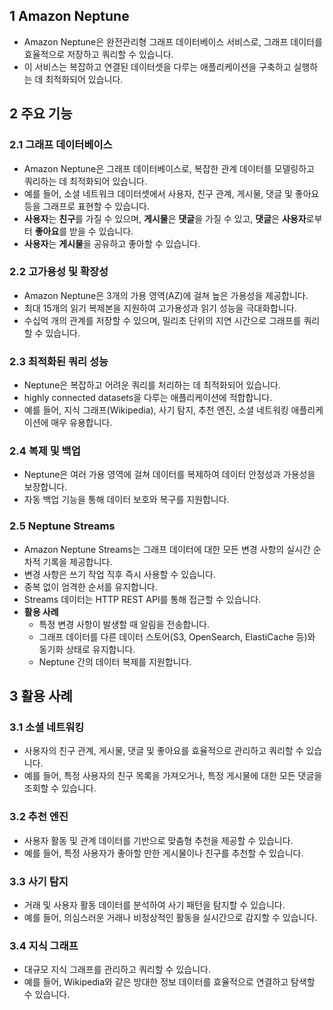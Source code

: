 ## 1 Amazon Neptune

- Amazon Neptune은 완전관리형 그래프 데이터베이스 서비스로, 그래프 데이터를 효율적으로 저장하고 쿼리할 수 있습니다.
- 이 서비스는 복잡하고 연결된 데이터셋을 다루는 애플리케이션을 구축하고 실행하는 데 최적화되어 있습니다.



## 2 주요 기능

### 2.1 그래프 데이터베이스

- Amazon Neptune은 그래프 데이터베이스로, 복잡한 관계 데이터를 모델링하고 쿼리하는 데 최적화되어 있습니다.
- 예를 들어, 소셜 네트워크 데이터셋에서 사용자, 친구 관계, 게시물, 댓글 및 좋아요 등을 그래프로 표현할 수 있습니다.
- **사용자**는 **친구**를 가질 수 있으며, **게시물**은 **댓글**을 가질 수 있고, **댓글**은 **사용자**로부터 **좋아요**를 받을 수 있습니다.
- **사용자**는 **게시물**을 공유하고 좋아할 수 있습니다.



### 2.2 고가용성 및 확장성

- Amazon Neptune은 3개의 가용 영역(AZ)에 걸쳐 높은 가용성을 제공합니다.
- 최대 15개의 읽기 복제본을 지원하여 고가용성과 읽기 성능을 극대화합니다.
- 수십억 개의 관계를 저장할 수 있으며, 밀리초 단위의 지연 시간으로 그래프를 쿼리할 수 있습니다.



### 2.3 최적화된 쿼리 성능

- Neptune은 복잡하고 어려운 쿼리를 처리하는 데 최적화되어 있습니다.
- highly connected datasets을 다루는 애플리케이션에 적합합니다.
- 예를 들어, 지식 그래프(Wikipedia), 사기 탐지, 추천 엔진, 소셜 네트워킹 애플리케이션에 매우 유용합니다.



### 2.4 복제 및 백업

- Neptune은 여러 가용 영역에 걸쳐 데이터를 복제하여 데이터 안정성과 가용성을 보장합니다.
- 자동 백업 기능을 통해 데이터 보호와 복구를 지원합니다.



### 2.5 Neptune Streams

- Amazon Neptune Streams는 그래프 데이터에 대한 모든 변경 사항의 실시간 순차적 기록을 제공합니다.
- 변경 사항은 쓰기 작업 직후 즉시 사용할 수 있습니다.
- 중복 없이 엄격한 순서를 유지합니다.
- Streams 데이터는 HTTP REST API를 통해 접근할 수 있습니다.
- **활용 사례**
    - 특정 변경 사항이 발생할 때 알림을 전송합니다.
    - 그래프 데이터를 다른 데이터 스토어(S3, OpenSearch, ElastiCache 등)와 동기화 상태로 유지합니다.
    - Neptune 간의 데이터 복제를 지원합니다.



## 3 활용 사례

### 3.1 소셜 네트워킹

- 사용자의 친구 관계, 게시물, 댓글 및 좋아요를 효율적으로 관리하고 쿼리할 수 있습니다.
- 예를 들어, 특정 사용자의 친구 목록을 가져오거나, 특정 게시물에 대한 모든 댓글을 조회할 수 있습니다.



### 3.2 추천 엔진

- 사용자 활동 및 관계 데이터를 기반으로 맞춤형 추천을 제공할 수 있습니다.
- 예를 들어, 특정 사용자가 좋아할 만한 게시물이나 친구를 추천할 수 있습니다.



### 3.3 사기 탐지

- 거래 및 사용자 활동 데이터를 분석하여 사기 패턴을 탐지할 수 있습니다.
- 예를 들어, 의심스러운 거래나 비정상적인 활동을 실시간으로 감지할 수 있습니다.



### 3.4 지식 그래프

- 대규모 지식 그래프를 관리하고 쿼리할 수 있습니다.
- 예를 들어, Wikipedia와 같은 방대한 정보 데이터를 효율적으로 연결하고 탐색할 수 있습니다.